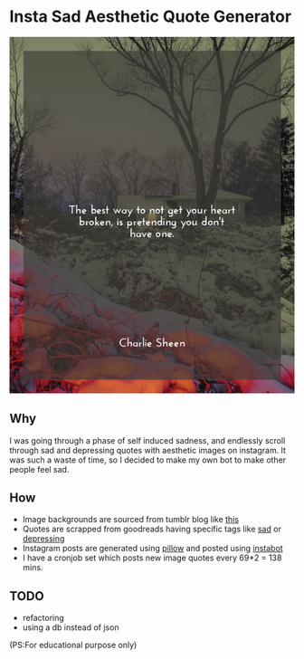 # Insta Sad Aesthetic Quote Generator

![Example Quote](examplequote.png)

## Why

I was going through a phase of self induced sadness, and endlessly scroll through sad
and depressing quotes with aesthetic images on instagram. It was such a waste of time,
so I decided to make my own bot to make other people feel sad.


## How 

- Image backgrounds are sourced from tumblr blog like [this](https://queenmoriarty.tumblr.com/)
- Quotes are scrapped from goodreads having specific tags like [sad](https://www.goodreads.com/quotes/tag/sad) or [depressing](https://www.goodreads.com/quotes/tag/depressing)
- Instagram posts are generated using [pillow](https://pillow.readthedocs.io/en/stable/index.html) and posted using [instabot](https://instagrambot.github.io/docs/en/)
- I have a cronjob set which posts new image quotes every 69*2 = 138 mins.

## TODO

- refactoring
- using a db instead of json

(PS:For educational purpose only)


